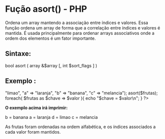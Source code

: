 <body>
	<h1>Fução asort() - PHP</h1>
	<p>Ordena um array mantendo a associação entre índices e valores. Essa função ordena um array de forma que a correlação entre índices e valores é mantida. É usada principalmente para ordenar arrays associativos onde a ordem dos elementos é um fator importante.</p>
	
<h2>Sintaxe:</h2>

<p>bool asort ( array &$array [, int $sort_flags ] )</p>

<h2>Exemplo :</h2>
<p><?php
		$frutas = array("d" => "limao", "a" => "laranja", "b" => "banana", "c" => "melancia");
		asort($frutas);
		foreach( $frutas as $chave => $valor ){
		    echo "$chave = $valor\n";
		}
 		?></p>
<p><b>O exemplo acima irá imprimir:</b>

b = banana
a = laranja
d = limao
c = melancia</p>
<p>As frutas foram ordenadas na ordem alfabética, e os índices associados a cada valor foram mantidos.</p>
</body>
</html>
